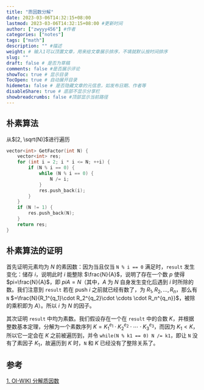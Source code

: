```yaml
---
title: "质因数分解"
date: 2023-03-06T14:32:15+08:00
lastmod: 2023-03-06T14:32:15+08:00 #更新时间
author: ["zwyyy456"] #作者
categories: ["notes"]
tags: ["math"]
description: "" #描述
weight: # 输入1可以顶置文章，用来给文章展示排序，不填就默认按时间排序
slug: ""
draft: false # 是否为草稿
comments: false #是否展示评论
showToc: true # 显示目录
TocOpen: true # 自动展开目录
hidemeta: false # 是否隐藏文章的元信息，如发布日期、作者等
disableShare: true # 底部不显示分享栏
showbreadcrumbs: false #顶部显示当前路径
---
```

## 朴素算法
从$[2, \sqrt(N)]$进行遍历
```cpp
vector<int> GetFactor(int N) {
    vector<int> res;
    for (int i = 2; i * i <= N; ++i) {
        if (N % i == 0) {
            while (N % i == 0) {
                N /= i;
            }
            res.push_back(i);
        }
    }
    if (N != 1) {
        res.push_back(N);
    }
    return res;
}
```

## 朴素算法的证明
首先证明元素均为 $N$ 的素因数：因为当且仅当 `N % i == 0` 满足时，`result` 发生变化：储存 $i$，说明此时 $i$ 能整除 $\frac{N}{A}$，说明了存在一个数 $p$ 使得 $pi=\frac{N}{A}$，即 $piA = N$（其中，$A$ 为 $N$ 自身发生变化后遇到 $i$ 时所除的数。我们注意到 `result` 若在 push $i$ 之前就已经有数了，为 $R_1,\,R_2,\,\ldots,\,R_n$，那么有 `N` $=\frac{N}{R_1^{q_1}\cdot R_2^{q_2}\cdot \cdots \cdot R_n^{q_n}}$，被除的乘积即为 $A$）。所以 $i$ 为 $N$ 的因子。

其次证明 `result` 中均为素数。我们假设存在一个在 `result` 中的合数 $K$，并根据整数基本定理，分解为一个素数序列 $K = K_1^{e_1}\cdot K_2^{e_2}\cdot\cdots\cdot  K_3^{e_3}$，而因为 $K_1 < K$，所以它一定会在 $K$ 之前被遍历到，并令 `while(N % k1 == 0) N /= k1`，即让 `N` 没有了素因子 $K_1$，故遍历到 $K$ 时，`N` 和 $K$ 已经没有了整除关系了。

## 参考
[1. OI-WIKI 分解质因数](https://oi-wiki.org/math/number-theory/pollard-rho/#pollard-rho-算法)

